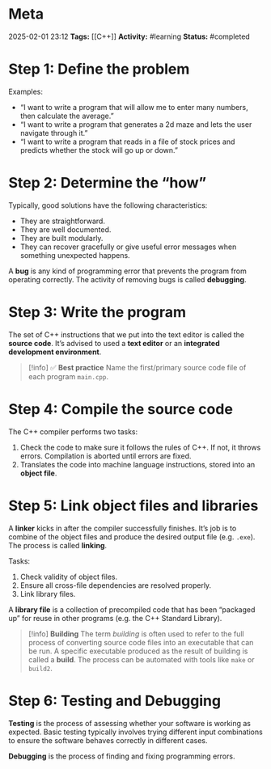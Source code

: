 # Meta
2025-02-01 23:12
**Tags:** [[C++]]
**Activity:** #learning 
**Status:** #completed 

# Step 1: Define the problem

Examples:
- “I want to write a program that will allow me to enter many numbers, then calculate the average.”
- “I want to write a program that generates a 2d maze and lets the user navigate through it.”
- “I want to write a program that reads in a file of stock prices and predicts whether the stock will go up or down.”

# Step 2: Determine the “how”

Typically, good solutions have the following characteristics:
- They are straightforward.
- They are well documented.
- They are built modularly.
- They can recover gracefully or give useful error messages when something unexpected happens.

A **bug** is any kind of programming error that prevents the program from operating correctly. The activity of removing bugs is called **debugging**.

# Step 3: Write the program

The set of C++ instructions that we put into the text editor is called the **source code**. It’s advised to used a **text editor** or an **integrated development environment**.

> [!info] ✅ **Best practice**
> Name the first/primary source code file of each program `main.cpp`.

# Step 4: Compile the source code

The C++ compiler performs two tasks:
1. Check the code to make sure it follows the rules of C++. If not, it throws errors. Compilation is aborted until errors are fixed.
2. Translates the code into machine language instructions, stored into an **object file**.

# Step 5: Link object files and libraries

A **linker** kicks in after the compiler successfully finishes. It’s job is to combine of the object files and produce the desired output file (e.g. `.exe`). The process is called **linking**.

Tasks:
1. Check validity of object files.
2. Ensure all cross-file dependencies are resolved properly.
3. Link library files.

A **library file** is a collection of precompiled code that has been “packaged up” for reuse in other programs (e.g. the C++ Standard Library).

> [!info] **Building**
> The term *building* is often used to refer to the full process of converting source code files into an executable that can be run. A specific executable produced as the result of building is called a **build**.
> The process can be automated with tools like `make` or `build2`.

# Step 6: Testing and Debugging

**Testing** is the process of assessing whether your software is working as expected. Basic testing typically involves trying different input combinations to ensure the software behaves correctly in different cases.

**Debugging** is the process of finding and fixing programming errors.